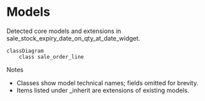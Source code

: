 # Models

Detected core models and extensions in sale_stock_expiry_date_on_qty_at_date_widget.

```mermaid
classDiagram
    class sale_order_line
```

Notes
- Classes show model technical names; fields omitted for brevity.
- Items listed under _inherit are extensions of existing models.
